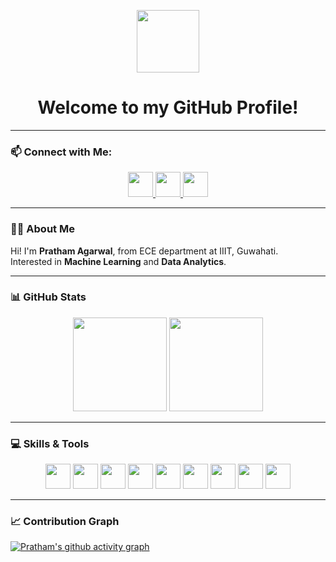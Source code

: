 <p align="center">
  <img src="https://upload.wikimedia.org/wikipedia/commons/d/d7/Android_robot.svg" width="100" />
</p>

<h1 align="center">Welcome to my GitHub Profile!</h1>

---

### 📫 Connect with Me:
<p align="center">
  <a href="https://www.linkedin.com/in/pratham-agarwal-2335a0266" target="_blank">
    <img src="https://img.icons8.com/color/48/linkedin.png" width="40"/>
  </a>
  <a href="https://discord.com/users/.prat_ag" target="_blank">
    <img src="https://img.icons8.com/color/48/discord.png" width="40"/>
  </a>
  <a href="https://instagram.com/i_prathamag" target="_blank">
    <img src="https://img.icons8.com/color/48/instagram-new.png" width="40"/>
  </a>
</p>

---

### 🧑‍💻 About Me
Hi! I'm **Pratham Agarwal**, from ECE department at IIIT, Guwahati.  
Interested in **Machine Learning** and **Data Analytics**.

---

### 📊 GitHub Stats
<p align="center">
  <img src="https://github-readme-stats.vercel.app/api?username=pratham-011ag&show_icons=true&theme=radical" height="150"/>
  <img src="https://github-readme-streak-stats.herokuapp.com?user=pratham-011ag&theme=radical" height="150"/>
</p>

---

### 💻 Skills & Tools
<p align="center">
  <img src="https://cdn.jsdelivr.net/gh/devicons/devicon/icons/python/python-original.svg" width="40"/>
  <img src="https://cdn.jsdelivr.net/gh/devicons/devicon/icons/cplusplus/cplusplus-original.svg" width="40"/>
  <img src="https://cdn.jsdelivr.net/gh/devicons/devicon/icons/pytorch/pytorch-original.svg" width="40"/>
  <img src="https://cdn.jsdelivr.net/gh/devicons/devicon/icons/postgresql/postgresql-original.svg" width="40"/>
  <img src="https://cdn.jsdelivr.net/gh/devicons/devicon/icons/git/git-original.svg" width="40"/>
  <img src="https://cdn.jsdelivr.net/gh/devicons/devicon/icons/github/github-original.svg" width="40"/>
  <img src="https://cdn.jsdelivr.net/gh/devicons/devicon/icons/fastapi/fastapi-original.svg" width="40"/>
  <img src="https://cdn.jsdelivr.net/gh/devicons/devicon/icons/opencv/opencv-original.svg" width="40"/>
  <img src="https://cdn.jsdelivr.net/gh/devicons/devicon/icons/androidstudio/androidstudio-original.svg" width="40"/>
</p>

---

### 📈 Contribution Graph
[![Pratham's github activity graph](https://github-readme-activity-graph.vercel.app/graph?username=pratham-011ag&theme=react-dark)](https://github.com/ashutosh00710/github-readme-activity-graph)
